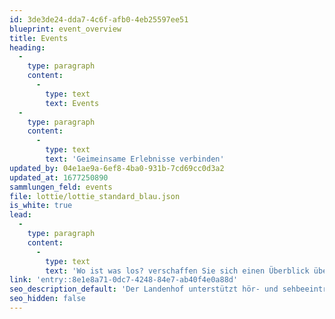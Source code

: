 ```yaml
---
id: 3de3de24-dda7-4c6f-afb0-4eb25597ee51
blueprint: event_overview
title: Events
heading:
  -
    type: paragraph
    content:
      -
        type: text
        text: Events
  -
    type: paragraph
    content:
      -
        type: text
        text: 'Geimeinsame Erlebnisse verbinden'
updated_by: 04e1ae9a-6ef8-4ba0-931b-7cd69cc0d3a2
updated_at: 1677250890
sammlungen_feld: events
file: lottie/lottie_standard_blau.json
is_white: true
lead:
  -
    type: paragraph
    content:
      -
        type: text
        text: 'Wo ist was los? verschaffen Sie sich einen Überblick über anstehende Veranstaltungen.'
link: 'entry::8e1e8a71-0dc7-4248-84e7-ab40f4e0a88d'
seo_description_default: 'Der Landenhof unterstützt hör- und sehbeeinträchtigte Kinder & Jugendliche in ihrem selbstbestimmten Leben durch Förderung ihrer Fähigkeiten & Entwicklung'
seo_hidden: false
---
```

